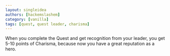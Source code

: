 ```yaml
---
layout: singleidea
authors: [hackemslashem]
category: [vanilla]
tags: [quest, quest leader, charisma]
---
```

When you complete the Quest and get recognition from your leader, you get 5-10
points of Charisma, because now you have a great reputation as a hero.
